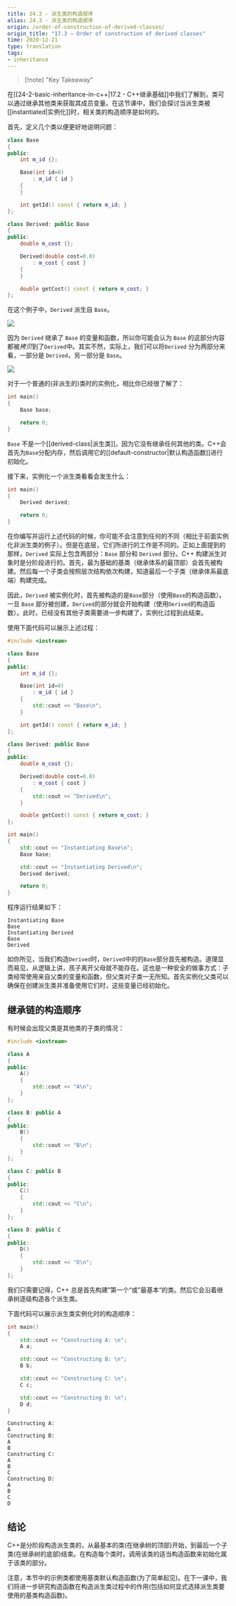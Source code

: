 ```yaml
---
title: 24.3 - 派生类的构造顺序
alias: 24.3 - 派生类的构造顺序
origin: /order-of-construction-of-derived-classes/
origin_title: "17.3 — Order of construction of derived classes"
time: 2020-12-21
type: translation
tags:
- inheritance
---
```


> [!note] "Key Takeaway"

在[[24-2-basic-inheritance-in-c++|17.2 - C++继承基础]]中我们了解到，类可以通过继承其他类来获取其成员变量。在这节课中，我们会探讨当派生类被[[instantiated|实例化]]时，相关类的构造顺序是如何的。

首先，定义几个类以便更好地说明问题：
```cpp
class Base
{
public:
    int m_id {};

    Base(int id=0)
        : m_id { id }
    {
    }

    int getId() const { return m_id; }
};

class Derived: public Base
{
public:
    double m_cost {};

    Derived(double cost=0.0)
        : m_cost { cost }
    {
    }

    double getCost() const { return m_cost; }
};
```


在这个例子中，`Derived` 派生自 `Base`。

![](https://www.learncpp.com/images/CppTutorial/Section11/DerivedBase.gif)

因为 `Derived` 继承了 `Base` 的变量和函数，所以你可能会认为 `Base` 的这部分内容都被*拷贝*到了`Derived`中。其实不然，实际上，我们可以将`Derived` 分为两部分来看，一部分是 `Derived`，另一部分是 `Base`。

![](https://www.learncpp.com/images/CppTutorial/Section11/DerivedBaseCombined.gif)


对于一个普通的(非派生的)类时的实例化，相比你已经很了解了：

```cpp
int main()
{
    Base base;

    return 0;
}
```


`Base` 不是一个[[derived-class|派生类]]，因为它没有继承任何其他的类。C++会首先为`Base`分配内存，然后调用它的[[default-constructor|默认构造函数]]进行初始化。

接下来，实例化一个派生类看看会发生什么：

```cpp
int main()
{
    Derived derived;

    return 0;
}
```

在你编写并运行上述代码的时候，你可能不会注意到任何的不同（相比于前面实例化非派生类的例子）。但是在底层，它们所进行的工作是不同的。正如上面提到的那样，`Derived` 实际上包含两部分：`Base` 部分和 `Derived` 部分。C++ 构建派生对象时是分阶段进行的。首先，最为基础的基类（继承体系的最顶部）会首先被构建。然后每一个子类会按照层次结构依次构建，知道最后一个子类（继承体系最底端）构建完成。

因此，`Derived` 被实例化时，首先被构造的是`Base`部分（使用`Base`的构造函数）。一旦 `Base` 部分被创建，`Derived`的部分就会开始构建（使用`Derived`的构造函数）。此时，已经没有其他子类需要进一步构建了，实例化过程到此结束。


使用下面代码可以展示上述过程：
```cpp
#include <iostream>

class Base
{
public:
    int m_id {};

    Base(int id=0)
        : m_id { id }
    {
        std::cout << "Base\n";
    }

    int getId() const { return m_id; }
};

class Derived: public Base
{
public:
    double m_cost {};

    Derived(double cost=0.0)
        : m_cost { cost }
    {
        std::cout << "Derived\n";
    }

    double getCost() const { return m_cost; }
};

int main()
{
    std::cout << "Instantiating Base\n";
    Base base;

    std::cout << "Instantiating Derived\n";
    Derived derived;

    return 0;
}
```

程序运行结果如下：

```
Instantiating Base
Base
Instantiating Derived
Base
Derived
```


如你所见，当我们构造`Derived`时，`Derived`中的的`Base`部分首先被构造。道理显而易见，从逻辑上讲，孩子离开父母就不能存在。这也是一种安全的做事方式：子类经常使用来自父类的变量和函数，但父类对子类一无所知。首先实例化父类可以确保在创建派生类并准备使用它们时，这些变量已经初始化。

## 继承链的构造顺序

有时候会出现父类是其他类的子类的情况：

```cpp
#include <iostream>

class A
{
public:
    A()
    {
        std::cout << "A\n";
    }
};

class B: public A
{
public:
    B()
    {
        std::cout << "B\n";
    }
};

class C: public B
{
public:
    C()
    {
        std::cout << "C\n";
    }
};

class D: public C
{
public:
    D()
    {
        std::cout << "D\n";
    }
};
```

我们只需要记得，C++ 总是首先构建”第一个“或”最基本“的类。然后它会沿着继承树逐级构造各个派生类。

下面代码可以展示派生类实例化时的构造顺序：

```cpp
int main()
{
    std::cout << "Constructing A: \n";
    A a;

    std::cout << "Constructing B: \n";
    B b;

    std::cout << "Constructing C: \n";
    C c;

    std::cout << "Constructing D: \n";
    D d;
}
```


```
Constructing A:
A
Constructing B:
A
B
Constructing C:
A
B
C
Constructing D:
A
B
C
D
```

## 结论

C++是分阶段构造派生类的，从最基本的类(在继承树的顶部)开始，到最后一个子类(在继承树的底部)结束。在构造每个类时，调用该类的适当构造函数来初始化属于该类的部分。

注意，本节中的示例类都使用基类默认构造函数(为了简单起见)。在下一课中，我们将进一步研究构造函数在构造派生类过程中的作用(包括如何显式选择派生类要使用的基类构造函数)。